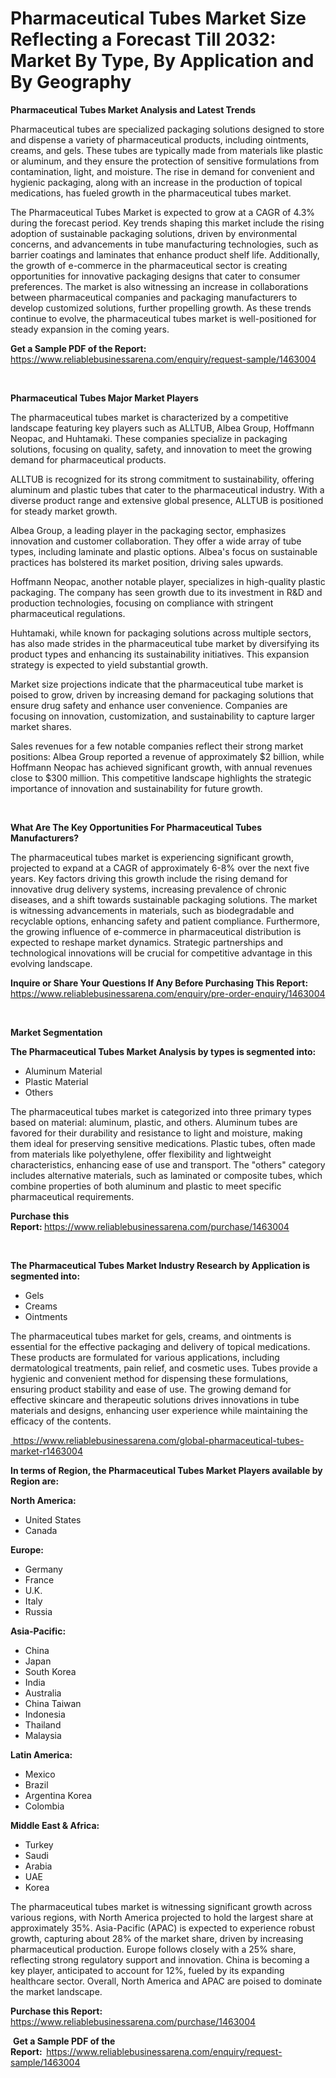 <p><h1>Pharmaceutical Tubes Market Size Reflecting a Forecast Till 2032: Market By Type, By Application and By Geography</h1></p><p><strong>Pharmaceutical Tubes Market Analysis and Latest Trends</strong></p>
<p><p>Pharmaceutical tubes are specialized packaging solutions designed to store and dispense a variety of pharmaceutical products, including ointments, creams, and gels. These tubes are typically made from materials like plastic or aluminum, and they ensure the protection of sensitive formulations from contamination, light, and moisture. The rise in demand for convenient and hygienic packaging, along with an increase in the production of topical medications, has fueled growth in the pharmaceutical tubes market.</p><p>The Pharmaceutical Tubes Market is expected to grow at a CAGR of 4.3% during the forecast period. Key trends shaping this market include the rising adoption of sustainable packaging solutions, driven by environmental concerns, and advancements in tube manufacturing technologies, such as barrier coatings and laminates that enhance product shelf life. Additionally, the growth of e-commerce in the pharmaceutical sector is creating opportunities for innovative packaging designs that cater to consumer preferences. The market is also witnessing an increase in collaborations between pharmaceutical companies and packaging manufacturers to develop customized solutions, further propelling growth. As these trends continue to evolve, the pharmaceutical tubes market is well-positioned for steady expansion in the coming years.</p></p>
<p><strong>Get a Sample PDF of the Report:&nbsp;</strong> <a href="https://www.reliablebusinessarena.com/enquiry/request-sample/1463004?utm_campaign=3497&utm_medium=2&utm_source=Github&utm_content=ia&utm_term=13042025&utm_id=pharmaceutical-tubes">https://www.reliablebusinessarena.com/enquiry/request-sample/1463004</a></p>
<p>&nbsp;</p>
<p><strong>Pharmaceutical Tubes Major Market Players</strong></p>
<p><p>The pharmaceutical tubes market is characterized by a competitive landscape featuring key players such as ALLTUB, Albea Group, Hoffmann Neopac, and Huhtamaki. These companies specialize in packaging solutions, focusing on quality, safety, and innovation to meet the growing demand for pharmaceutical products.</p><p>ALLTUB is recognized for its strong commitment to sustainability, offering aluminum and plastic tubes that cater to the pharmaceutical industry. With a diverse product range and extensive global presence, ALLTUB is positioned for steady market growth.</p><p>Albea Group, a leading player in the packaging sector, emphasizes innovation and customer collaboration. They offer a wide array of tube types, including laminate and plastic options. Albea's focus on sustainable practices has bolstered its market position, driving sales upwards.</p><p>Hoffmann Neopac, another notable player, specializes in high-quality plastic packaging. The company has seen growth due to its investment in R&D and production technologies, focusing on compliance with stringent pharmaceutical regulations.</p><p>Huhtamaki, while known for packaging solutions across multiple sectors, has also made strides in the pharmaceutical tube market by diversifying its product types and enhancing its sustainability initiatives. This expansion strategy is expected to yield substantial growth.</p><p>Market size projections indicate that the pharmaceutical tube market is poised to grow, driven by increasing demand for packaging solutions that ensure drug safety and enhance user convenience. Companies are focusing on innovation, customization, and sustainability to capture larger market shares. </p><p>Sales revenues for a few notable companies reflect their strong market positions: Albea Group reported a revenue of approximately $2 billion, while Hoffmann Neopac has achieved significant growth, with annual revenues close to $300 million. This competitive landscape highlights the strategic importance of innovation and sustainability for future growth.</p></p>
<p>&nbsp;</p>
<p><strong>What Are The Key Opportunities For Pharmaceutical Tubes Manufacturers?</strong></p>
<p><p>The pharmaceutical tubes market is experiencing significant growth, projected to expand at a CAGR of approximately 6-8% over the next five years. Key factors driving this growth include the rising demand for innovative drug delivery systems, increasing prevalence of chronic diseases, and a shift towards sustainable packaging solutions. The market is witnessing advancements in materials, such as biodegradable and recyclable options, enhancing safety and patient compliance. Furthermore, the growing influence of e-commerce in pharmaceutical distribution is expected to reshape market dynamics. Strategic partnerships and technological innovations will be crucial for competitive advantage in this evolving landscape.</p></p>
<p><strong>Inquire or Share Your Questions If Any Before Purchasing This Report:</strong> <a href="https://www.reliablebusinessarena.com/enquiry/pre-order-enquiry/1463004?utm_campaign=3497&utm_medium=2&utm_source=Github&utm_content=ia&utm_term=13042025&utm_id=pharmaceutical-tubes">https://www.reliablebusinessarena.com/enquiry/pre-order-enquiry/1463004</a></p>
<p>&nbsp;</p>
<p><strong>Market Segmentation</strong></p>
<p><strong>The Pharmaceutical Tubes Market Analysis by types is segmented into:</strong></p>
<p><ul><li>Aluminum Material</li><li>Plastic Material</li><li>Others</li></ul></p>
<p><p>The pharmaceutical tubes market is categorized into three primary types based on material: aluminum, plastic, and others. Aluminum tubes are favored for their durability and resistance to light and moisture, making them ideal for preserving sensitive medications. Plastic tubes, often made from materials like polyethylene, offer flexibility and lightweight characteristics, enhancing ease of use and transport. The "others" category includes alternative materials, such as laminated or composite tubes, which combine properties of both aluminum and plastic to meet specific pharmaceutical requirements.</p></p>
<p><strong>Purchase this Report:&nbsp;</strong><a href="https://www.reliablebusinessarena.com/purchase/1463004?utm_campaign=3497&utm_medium=2&utm_source=Github&utm_content=ia&utm_term=13042025&utm_id=pharmaceutical-tubes">https://www.reliablebusinessarena.com/purchase/1463004</a></p>
<p>&nbsp;</p>
<p><strong>The Pharmaceutical Tubes Market Industry Research by Application is segmented into:</strong></p>
<p><ul><li>Gels</li><li>Creams</li><li>Ointments</li></ul></p>
<p><p>The pharmaceutical tubes market for gels, creams, and ointments is essential for the effective packaging and delivery of topical medications. These products are formulated for various applications, including dermatological treatments, pain relief, and cosmetic uses. Tubes provide a hygienic and convenient method for dispensing these formulations, ensuring product stability and ease of use. The growing demand for effective skincare and therapeutic solutions drives innovations in tube materials and designs, enhancing user experience while maintaining the efficacy of the contents.</p></p>
<p><a href="https://www.reliablebusinessarena.com/global-pharmaceutical-tubes-market-r1463004?utm_campaign=3497&utm_medium=2&utm_source=Github&utm_content=ia&utm_term=13042025&utm_id=pharmaceutical-tubes">&nbsp;https://www.reliablebusinessarena.com/global-pharmaceutical-tubes-market-r1463004</a></p>
<p><strong>In terms of Region, the Pharmaceutical Tubes Market Players available by Region are:</strong></p>
<p>
    <p> <strong> North America: </strong>
        <ul>
            <li>United States</li>
            <li>Canada</li>
        </ul>
        </p> 
    <p> <strong> Europe: </strong>
        <ul>
            <li>Germany</li>
            <li>France</li>
            <li>U.K.</li>
            <li>Italy</li>
            <li>Russia</li>
        </ul>
        </p> 
    <p> <strong> Asia-Pacific: </strong>
        <ul>
            <li>China</li>
            <li>Japan</li>
            <li>South Korea</li>
            <li>India</li>
            <li>Australia</li>
            <li>China Taiwan</li>
            <li>Indonesia</li>
            <li>Thailand</li>
            <li>Malaysia</li>
        </ul>
        </p> 
    <p> <strong> Latin America: </strong>
        <ul>
            <li>Mexico</li>
            <li>Brazil</li>
            <li>Argentina Korea</li>
            <li>Colombia</li>
        </ul>
        </p> 
    <p> <strong> Middle East & Africa: </strong>
        <ul>
            <li>Turkey</li>
            <li>Saudi</li>
            <li>Arabia</li>
            <li>UAE</li>
            <li>Korea</li>
        </ul>
    </p>
    </p>
<p><p>The pharmaceutical tubes market is witnessing significant growth across various regions, with North America projected to hold the largest share at approximately 35%. Asia-Pacific (APAC) is expected to experience robust growth, capturing about 28% of the market share, driven by increasing pharmaceutical production. Europe follows closely with a 25% share, reflecting strong regulatory support and innovation. China is becoming a key player, anticipated to account for 12%, fueled by its expanding healthcare sector. Overall, North America and APAC are poised to dominate the market landscape.</p></p>
<p><strong>Purchase this Report: </strong><a href="https://www.reliablebusinessarena.com/purchase/1463004?utm_campaign=3497&utm_medium=2&utm_source=Github&utm_content=ia&utm_term=13042025&utm_id=pharmaceutical-tubes">https://www.reliablebusinessarena.com/purchase/1463004</a></p>
<p>&nbsp;<strong>Get a Sample PDF of the Report:&nbsp;&nbsp;</strong><a href="https://www.reliablebusinessarena.com/enquiry/request-sample/1463004?utm_campaign=3497&utm_medium=2&utm_source=Github&utm_content=ia&utm_term=13042025&utm_id=pharmaceutical-tubes">https://www.reliablebusinessarena.com/enquiry/request-sample/1463004</a></p>
<p><strong></strong></p>
<p><p></p><p></p><p></p></p>
